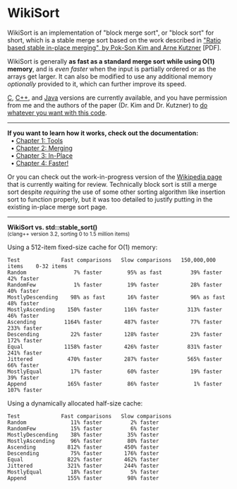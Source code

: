 WikiSort
======

WikiSort is an implementation of "block merge sort", or "block sort" for short, which is a stable merge sort based on the work described in ["Ratio based stable in-place merging", by Pok-Son Kim and Arne Kutzner](http://ak.hanyang.ac.kr/papers/tamc2008.pdf) [PDF].

WikiSort is generally **as fast as a standard merge sort while using O(1) memory**, and is *even faster* when the input is partially ordered or as the arrays get larger. It can also be modified to use any additional memory *optionally* provided to it, which can further improve its speed.

[C](https://github.com/BonzaiThePenguin/WikiSort/blob/master/WikiSort.c), [C++](https://github.com/BonzaiThePenguin/WikiSort/blob/master/WikiSort.cpp), and [Java](https://github.com/BonzaiThePenguin/WikiSort/blob/master/WikiSort.java) versions are currently available, and you have permission from me and the authors of the paper (Dr. Kim and Dr. Kutzner) to [do whatever you want with this code](https://github.com/BonzaiThePenguin/WikiSort/blob/master/LICENSE).

* * *

**If you want to learn how it works, check out the documentation:**<br/>
&nbsp;&nbsp;• [Chapter 1: Tools](https://github.com/BonzaiThePenguin/WikiSort/blob/master/Chapter%201.%20Tools.md)<br/>
&nbsp;&nbsp;• [Chapter 2: Merging](https://github.com/BonzaiThePenguin/WikiSort/blob/master/Chapter%202.%20Merging.md)<br/>
&nbsp;&nbsp;• [Chapter 3: In-Place](https://github.com/BonzaiThePenguin/WikiSort/blob/master/Chapter%203.%20In-Place.md)<br/>
&nbsp;&nbsp;• [Chapter 4: Faster!](https://github.com/BonzaiThePenguin/WikiSort/blob/master/Chapter%204.%20Faster!.md)

Or you can check out the work-in-progress version of the [Wikipedia page](https://en.wikipedia.org/wiki/Wikipedia_talk:Articles_for_creation/Block_Sort) that is currently waiting for review. Technically block sort is still a merge sort despite *requiring* the use of some other sorting algorithm like insertion sort to function properly, but it was too detailed to justify putting in the existing in-place merge sort page.<br/>

* * *

**WikiSort vs. std::stable_sort()**  
<sup>(clang++ version 3.2, sorting 0 to 1.5 million items)</sup>

Using a 512-item fixed-size cache for O(1) memory:

    Test             Fast comparisons   Slow comparisons   150,000,000 items    0-32 items
    Random               7% faster        95% as fast         39% faster        42% faster
    RandomFew            1% faster        19% faster          28% faster        40% faster
    MostlyDescending    98% as fast       16% faster          96% as fast       48% faster
    MostlyAscending    150% faster       116% faster         313% faster        46% faster
    Ascending         1164% faster       487% faster          77% faster       233% faster
    Descending          22% faster       128% faster          23% faster       172% faster
    Equal             1158% faster       426% faster         831% faster       241% faster
    Jittered           470% faster       287% faster         565% faster        66% faster
    MostlyEqual         17% faster        60% faster          19% faster        39% faster
    Append             165% faster        86% faster           1% faster       107% faster

Using a dynamically allocated half-size cache:

    Test             Fast comparisons   Slow comparisons
    Random              11% faster         2% faster
    RandomFew           15% faster         6% faster
    MostlyDescending    38% faster        35% faster
    MostlyAscending     96% faster        80% faster
    Ascending          812% faster       450% faster
    Descending          75% faster       176% faster
    Equal              822% faster       462% faster
    Jittered           321% faster       244% faster
    MostlyEqual         18% faster         5% faster
    Append             155% faster        98% faster
